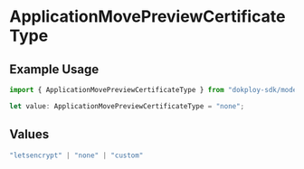# ApplicationMovePreviewCertificateType

## Example Usage

```typescript
import { ApplicationMovePreviewCertificateType } from "dokploy-sdk/models/operations";

let value: ApplicationMovePreviewCertificateType = "none";
```

## Values

```typescript
"letsencrypt" | "none" | "custom"
```